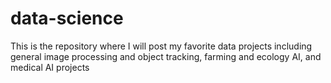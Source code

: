 # data-science
This is the repository where I will post my favorite data projects including general image processing and object tracking, farming and ecology AI, and medical AI projects
